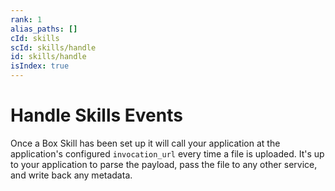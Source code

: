 ```yaml
---
rank: 1
alias_paths: []
cId: skills
scId: skills/handle
id: skills/handle
isIndex: true
---
```


# Handle Skills Events

Once a Box Skill has been set up it will call your application at the application's
configured `invocation_url` every time a file is uploaded. It's up to your
application to parse the payload, pass the file to any other service, and write
back any metadata.
